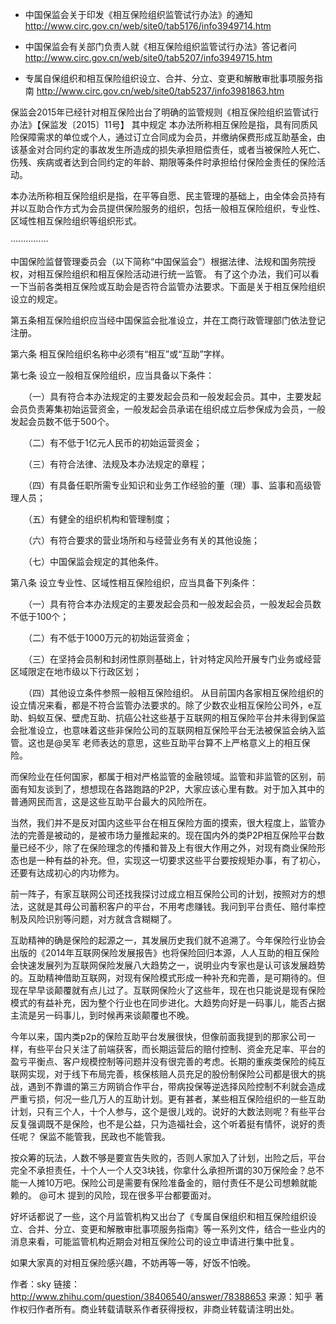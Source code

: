 - 中国保监会关于印发《相互保险组织监管试行办法》的通知
http://www.circ.gov.cn/web/site0/tab5176/info3949714.htm

- 中国保监会有关部门负责人就《相互保险组织监管试行办法》答记者问
http://www.circ.gov.cn/web/site0/tab5207/info3949715.htm


- 专属自保组织和相互保险组织设立、合并、分立、变更和解散审批事项服务指南
http://www.circ.gov.cn/web/site0/tab5237/info3981863.htm





保监会2015年已经针对相互保险出台了明确的监管规则《相互保险组织监管试行办法》【保监发〔2015〕11号】
其中规定
本办法所称相互保险是指，具有同质风险保障需求的单位或个人，通过订立合同成为会员，并缴纳保费形成互助基金，由该基金对合同约定的事故发生所造成的损失承担赔偿责任，或者当被保险人死亡、伤残、疾病或者达到合同约定的年龄、期限等条件时承担给付保险金责任的保险活动。

本办法所称相互保险组织是指，在平等自愿、民主管理的基础上，由全体会员持有并以互助合作方式为会员提供保险服务的组织，包括一般相互保险组织，专业性、区域性相互保险组织等组织形式。

···············

中国保险监督管理委员会（以下简称“中国保监会”）根据法律、法规和国务院授权，对相互保险组织和相互保险活动进行统一监管。
有了这个办法，我们可以看一下当前各类相互保险或互助会是否符合监管办法要求。下面是关于相互保险组织设立的规定。

第五条相互保险组织应当经中国保监会批准设立，并在工商行政管理部门依法登记注册。

第六条 相互保险组织名称中必须有“相互”或“互助”字样。

第七条 设立一般相互保险组织，应当具备以下条件：

　　（一）具有符合本办法规定的主要发起会员和一般发起会员。其中，主要发起会员负责筹集初始运营资金，一般发起会员承诺在组织成立后参保成为会员，一般发起会员数不低于500个。

　　（二）有不低于1亿元人民币的初始运营资金；

　　（三）有符合法律、法规及本办法规定的章程；

　　（四）有具备任职所需专业知识和业务工作经验的董（理）事、监事和高级管理人员；

　　（五）有健全的组织机构和管理制度；

　　（六）有符合要求的营业场所和与经营业务有关的其他设施；

　　（七）中国保监会规定的其他条件。

第八条 设立专业性、区域性相互保险组织，应当具备下列条件：

　　（一）具有符合本办法规定的主要发起会员和一般发起会员，一般发起会员数不低于100个；

　　（二）有不低于1000万元的初始运营资金；

　　（三）在坚持会员制和封闭性原则基础上，针对特定风险开展专门业务或经营区域限定在地市级以下行政区划；

　　（四）其他设立条件参照一般相互保险组织。
从目前国内各家相互保险组织的设立情况来看，都是不符合监管办法要求的。除了少数农业相互保险公司外，e互助、蚂蚁互保、壁虎互助、抗癌公社这些基于互联网的相互保险平台并未得到保监会批准设立，也意味着这些非保险公司的互联网相互保险平台无法被保监会纳入监管。这也是@吴军 老师表达的意思，这些互助平台算不上严格意义上的相互保险。

而保险业在任何国家，都属于相对严格监管的金融领域。监管和非监管的区别，前面有知友谈到了，想想现在各路跑路的P2P，大家应该心里有数。对于加入其中的普通网民而言，这是这些互助平台最大的风险所在。

当然，我们并不是反对国内这些平台在相互保险方面的摸索，很大程度上，监管办法的完善是被动的，是被市场力量推起来的。现在国内外的类P2P相互保险平台数量已经不少，除了在保险理念的传播和普及上有很大作用之外，对现有商业保险形态也是一种有益的补充。但，实现这一切要求这些平台要按规矩办事，有了初心，还要有达成初心的内功修为。

前一阵子，有家互联网公司还找我探讨过成立相互保险公司的计划，按照对方的想法，这就是其母公司蓄积客户的平台，不用考虑赚钱。我问到平台责任、赔付率控制及风险识别等问题，对方就含含糊糊了。




互助精神的确是保险的起源之一，其发展历史我们就不追溯了。今年保险行业协会出版的《2014年互联网保险发展报告》也将保险回归本源，人人互助的相互保险会快速发展列为互联网保险发展八大趋势之一，说明业内专家也是认可该发展趋势的。互助精神借助互联网，对现有保险模式形成一种补充和完善，是可期待的。但现在早早谈颠覆就有点儿过了。互联网保险火了这些年，现在也只能说是现有保险模式的有益补充，因为整个行业也在同步进化。大趋势向好是一码事儿，能否占据主流是另一码事儿，到时候再来谈颠覆也不晚。

今年以来，国内类p2p的保险互助平台发展很快，但像前面我提到的那家公司一样，有些平台只关注了前端获客，而长期运营后的赔付控制、资金充足率、平台的盈亏平衡点、客户规模控制等问题并没有很完善的考虑。长期的重疾类保险的纯互联网实现，对于线下布局完善，核保核赔人员充足的股份制保险公司都是很大的挑战，遇到不靠谱的第三方网销合作平台，带病投保等逆选择风险控制不利就会造成严重亏损，何况一些几万人的互助计划。更有甚者，某些相互保险组织的一些互助计划，只有三个人，十个人参与，这个是很儿戏的。说好的大数法则呢？有些平台反复强调既不是保险，也不是公益，只为造福社会，这个听着挺有情怀，说好的责任呢？
保监不能管我，民政也不能管我。



按众筹的玩法，人数不够是要宣告失败的，否则人家加入了计划，出险之后，平台完全不承担责任，十个人一个人交3块钱，你拿什么承担所谓的30万保险金？总不能一人摊10万吧。保险公司是需要有保险准备金的，赔付责任不是公司想赖就能赖的。 @可木 提到的风险，现在很多平台都要面对。

好坏话都说了一些，这个月监管机构又出台了《专属自保组织和相互保险组织设立、合并、分立、变更和解散审批事项服务指南》等一系列文件，结合一些业内的消息来看，可能监管机构近期会对相互保险公司的设立申请进行集中批复。

如果大家真的对相互保险感兴趣，不妨再等一等，好饭不怕晚。

作者：sky
链接：http://www.zhihu.com/question/38406540/answer/78388653
来源：知乎
著作权归作者所有。商业转载请联系作者获得授权，非商业转载请注明出处。
